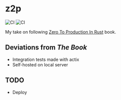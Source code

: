 # z2p

![CI](https://github.com/Tombleron/z2p/actions/workflows/main.yml/badge.svg)
![CI](https://github.com/Tombleron/z2p/actions/workflows/scheduled-audit.yml/badge.svg)

My take on following [Zero To Production In Rust](https://www.zero2prod.com/) book.

## Deviations from _The Book_

* Integration tests made with actix
* Self-hosted on local server

## TODO

* Deploy
